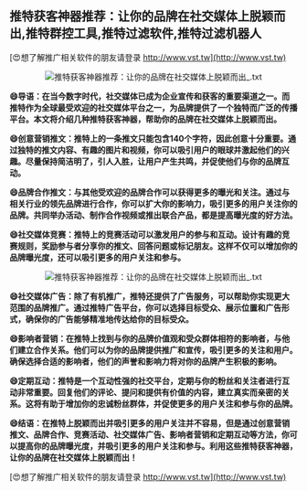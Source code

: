## **推特获客神器推荐：让你的品牌在社交媒体上脱颖而出,推特群控工具,推特过滤软件,推特过滤机器人**

[😍想了解推广相关软件的朋友请登录 http://www.vst.tw](http://www.vst.tw)

 <center><img src="https://vst.tw/MP4/tuiguang/png/1.png" alt="推特获客神器推荐：让你的品牌在社交媒体上脱颖而出_.txt"></center>

**😄导语：在当今数字时代，社交媒体已成为企业宣传和获客的重要渠道之一。而推特作为全球最受欢迎的社交媒体平台之一，为品牌提供了一个独特而广泛的传播平台。本文将介绍几种推特获客神器，帮助你的品牌在社交媒体上脱颖而出。**

**😄创意营销推文：推特上的一条推文只能包含140个字符，因此创意十分重要。通过独特的推文内容、有趣的图片和视频，你可以吸引用户的眼球并激起他们的兴趣。尽量保持简洁明了，引人入胜，让用户产生共鸣，并促使他们与你的品牌互动。**

**😄品牌合作推文：与其他受欢迎的品牌合作可以获得更多的曝光和关注。通过与相关行业的领先品牌进行合作，你可以扩大你的影响力，吸引更多的用户关注你的品牌。共同举办活动、制作合作视频或推出联合产品，都是提高曝光度的好方法。**

**😄社交媒体竞赛：推特上的竞赛活动可以激发用户的参与和互动。设计有趣的竞赛规则，奖励参与者分享你的推文、回答问题或标记朋友。这样不仅可以增加你的品牌曝光度，还可以吸引更多的用户关注和参与。**

 <center><img src="https://vst.tw/MP4/tuiguang/png/7.png" alt="推特获客神器推荐：让你的品牌在社交媒体上脱颖而出_.txt"></center>

**😄社交媒体广告：除了有机推广，推特还提供了广告服务，可以帮助你实现更大范围的品牌推广。通过推特广告平台，你可以选择目标受众、展示位置和广告形式，确保你的广告能够精准地传达给你的目标受众。**

**😄影响者营销：在推特上找到与你的品牌价值观和受众群体相符的影响者，与他们建立合作关系。他们可以为你的品牌提供推广和宣传，吸引更多的关注和用户。确保选择合适的影响者，他们的声誉和影响力将对你的品牌产生积极的影响。**

**😄定期互动：推特是一个互动性强的社交平台，定期与你的粉丝和关注者进行互动非常重要。回复他们的评论、提问和提供有价值的内容，建立真实而亲密的关系。这将有助于增加你的忠诚粉丝群体，并促使更多的用户关注和参与你的品牌。**

**😄结语：在推特上脱颖而出并吸引更多的用户关注并不容易，但是通过创意营销推文、品牌合作、竞赛活动、社交媒体广告、影响者营销和定期互动等方法，你可以提高你的品牌曝光度，并吸引更多的用户关注和参与。利用这些推特获客神器，让你的品牌在社交媒体上脱颖而出！**

[😍想了解推广相关软件的朋友请登录 http://www.vst.tw](http://www.vst.tw)



